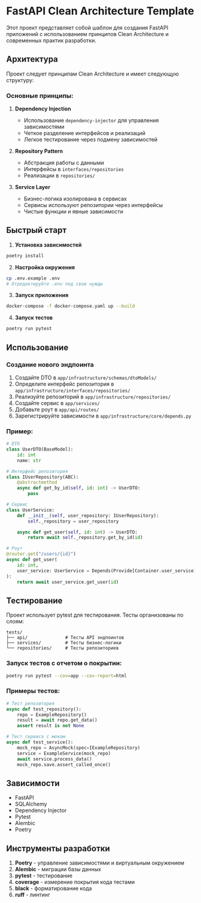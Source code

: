 # FastAPI Clean Architecture Template

Этот проект представляет собой шаблон для создания FastAPI приложений с использованием принципов Clean Architecture и современных практик разработки.

## Архитектура

Проект следует принципам Clean Architecture и имеет следующую структуру:


### Основные принципы:

1. **Dependency Injection**
   - Использование `dependency-injector` для управления зависимостями
   - Четкое разделение интерфейсов и реализаций
   - Легкое тестирование через подмену зависимостей

2. **Repository Pattern**
   - Абстракция работы с данными
   - Интерфейсы в `interfaces/repositories`
   - Реализации в `repositories/`

3. **Service Layer**
   - Бизнес-логика изолирована в сервисах
   - Сервисы используют репозитории через интерфейсы
   - Чистые функции и явные зависимости

## Быстрый старт

1. **Установка зависимостей**
```bash
poetry install
```

2. **Настройка окружения**
```bash
cp .env.example .env
# Отредактируйте .env под свои нужды
```

3. **Запуск приложения**
```bash
docker-compose -f docker-compose.yaml up --build
```

4. **Запуск тестов**
```bash
poetry run pytest
```

## Использование

### Создание нового эндпоинта

1. Создайте DTO в `app/infrastructure/schemas/dtoModels/`
2. Определите интерфейс репозитория в `app/infrastructure/interfaces/repositories/`
3. Реализуйте репозиторий в `app/infrastructure/repositories/`
4. Создайте сервис в `app/services/`
5. Добавьте роут в `app/api/routes/`
6. Зарегистрируйте зависимости в `app/infrastructure/core/depends.py`

### Пример:

```python
# DTO
class UserDTO(BaseModel):
    id: int
    name: str

# Интерфейс репозитория
class IUserRepository(ABC):
    @abstractmethod
    async def get_by_id(self, id: int) -> UserDTO:
        pass

# Сервис
class UserService:
    def __init__(self, user_repository: IUserRepository):
        self._repository = user_repository

    async def get_user(self, id: int) -> UserDTO:
        return await self._repository.get_by_id(id)

# Роут
@router.get("/users/{id}")
async def get_user(
    id: int,
    user_service: UserService = Depends(Provide[Container.user_service])
):
    return await user_service.get_user(id)
```

## Тестирование

Проект использует pytest для тестирования. Тесты организованы по слоям:

```
tests/
├── api/              # Тесты API эндпоинтов
├── services/         # Тесты бизнес-логики
└── repositories/     # Тесты репозиториев
```

### Запуск тестов с отчетом о покрытии:

```bash
poetry run pytest --cov=app --cov-report=html
```

### Примеры тестов:

```python
# Тест репозитория
async def test_repository():
    repo = ExampleRepository()
    result = await repo.get_data()
    assert result is not None

# Тест сервиса с моком
async def test_service():
    mock_repo = AsyncMock(spec=IExampleRepository)
    service = ExampleService(mock_repo)
    await service.process_data()
    mock_repo.save.assert_called_once()
```

## Зависимости

- FastAPI
- SQLAlchemy
- Dependency Injector
- Pytest
- Alembic
- Poetry

## Инструменты разработки

1. **Poetry** - управление зависимостями и виртуальным окружением
2. **Alembic** - миграции базы данных
3. **pytest** - тестирование
4. **coverage** - измерение покрытия кода тестами
5. **black** - форматирование кода
6. **ruff** - линтинг
